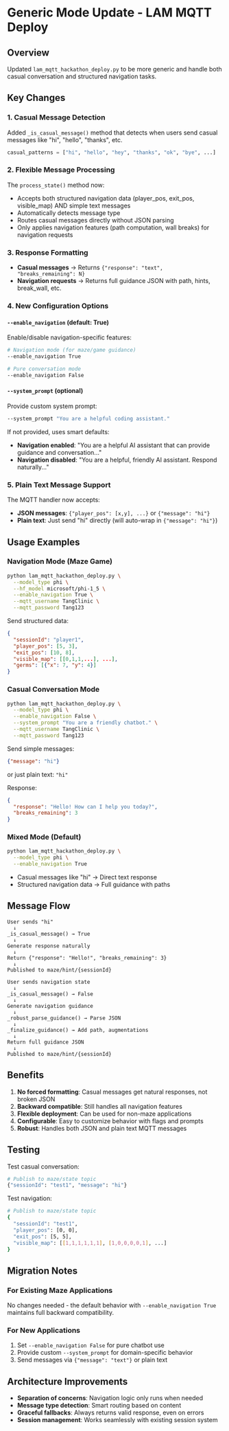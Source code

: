 # Generic Mode Update - LAM MQTT Deploy

## Overview
Updated `lam_mqtt_hackathon_deploy.py` to be more generic and handle both casual conversation and structured navigation tasks.

## Key Changes

### 1. **Casual Message Detection**
Added `_is_casual_message()` method that detects when users send casual messages like "hi", "hello", "thanks", etc.

```python
casual_patterns = ["hi", "hello", "hey", "thanks", "ok", "bye", ...]
```

### 2. **Flexible Message Processing**
The `process_state()` method now:
- Accepts both structured navigation data (player_pos, exit_pos, visible_map) AND simple text messages
- Automatically detects message type
- Routes casual messages directly without JSON parsing
- Only applies navigation features (path computation, wall breaks) for navigation requests

### 3. **Response Formatting**
- **Casual messages** → Returns `{"response": "text", "breaks_remaining": N}`
- **Navigation requests** → Returns full guidance JSON with path, hints, break_wall, etc.

### 4. **New Configuration Options**

#### `--enable_navigation` (default: True)
Enable/disable navigation-specific features:
```bash
# Navigation mode (for maze/game guidance)
--enable_navigation True

# Pure conversation mode
--enable_navigation False
```

#### `--system_prompt` (optional)
Provide custom system prompt:
```bash
--system_prompt "You are a helpful coding assistant."
```

If not provided, uses smart defaults:
- **Navigation enabled**: "You are a helpful AI assistant that can provide guidance and conversation..."
- **Navigation disabled**: "You are a helpful, friendly AI assistant. Respond naturally..."

### 5. **Plain Text Message Support**
The MQTT handler now accepts:
- **JSON messages**: `{"player_pos": [x,y], ...}` or `{"message": "hi"}`
- **Plain text**: Just send "hi" directly (will auto-wrap in `{"message": "hi"}`)

## Usage Examples

### Navigation Mode (Maze Game)
```bash
python lam_mqtt_hackathon_deploy.py \
  --model_type phi \
  --hf_model microsoft/phi-1_5 \
  --enable_navigation True \
  --mqtt_username TangClinic \
  --mqtt_password Tang123
```

Send structured data:
```json
{
  "sessionId": "player1",
  "player_pos": [5, 3],
  "exit_pos": [10, 8],
  "visible_map": [[0,1,1,...], ...],
  "germs": [{"x": 7, "y": 4}]
}
```

### Casual Conversation Mode
```bash
python lam_mqtt_hackathon_deploy.py \
  --model_type phi \
  --enable_navigation False \
  --system_prompt "You are a friendly chatbot." \
  --mqtt_username TangClinic \
  --mqtt_password Tang123
```

Send simple messages:
```json
{"message": "hi"}
```
or just plain text: `"hi"`

Response:
```json
{
  "response": "Hello! How can I help you today?",
  "breaks_remaining": 3
}
```

### Mixed Mode (Default)
```bash
python lam_mqtt_hackathon_deploy.py \
  --model_type phi \
  --enable_navigation True
```

- Casual messages like "hi" → Direct text response
- Structured navigation data → Full guidance with paths

## Message Flow

```
User sends "hi"
  ↓
_is_casual_message() → True
  ↓
Generate response naturally
  ↓
Return {"response": "Hello!", "breaks_remaining": 3}
  ↓
Published to maze/hint/{sessionId}
```

```
User sends navigation state
  ↓
_is_casual_message() → False
  ↓
Generate navigation guidance
  ↓
_robust_parse_guidance() → Parse JSON
  ↓
_finalize_guidance() → Add path, augmentations
  ↓
Return full guidance JSON
  ↓
Published to maze/hint/{sessionId}
```

## Benefits

1. **No forced formatting**: Casual messages get natural responses, not broken JSON
2. **Backward compatible**: Still handles all navigation features
3. **Flexible deployment**: Can be used for non-maze applications
4. **Configurable**: Easy to customize behavior with flags and prompts
5. **Robust**: Handles both JSON and plain text MQTT messages

## Testing

Test casual conversation:
```bash
# Publish to maze/state topic
{"sessionId": "test1", "message": "hi"}
```

Test navigation:
```bash
# Publish to maze/state topic
{
  "sessionId": "test1",
  "player_pos": [0, 0],
  "exit_pos": [5, 5],
  "visible_map": [[1,1,1,1,1,1], [1,0,0,0,0,1], ...]
}
```

## Migration Notes

### For Existing Maze Applications
No changes needed - the default behavior with `--enable_navigation True` maintains full backward compatibility.

### For New Applications
1. Set `--enable_navigation False` for pure chatbot use
2. Provide custom `--system_prompt` for domain-specific behavior
3. Send messages via `{"message": "text"}` or plain text

## Architecture Improvements

- **Separation of concerns**: Navigation logic only runs when needed
- **Message type detection**: Smart routing based on content
- **Graceful fallbacks**: Always returns valid response, even on errors
- **Session management**: Works seamlessly with existing session system
